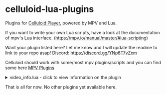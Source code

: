 # celluloid-lua-plugins
Plugins for [Celluloid Player](https://github.com/celluloid-player/celluloid), powered by MPV and Lua.


If you want to write your own Lua scripts, have a look at the documentation of mpv's Lua interface. (https://mpv.io/manual/master/#lua-scripting)


Want your plugin listed here? Let me know and I will update the readme to link to your repo asap! Discord: https://discord.gg/YNp6T7vZxm


Celluloid should work with some/most mpv plugins/scripts and you can find some here [MPV Plugins](https://github.com/mpv-player/mpv/wiki/User-Scripts) 

<details>
<summary>video_info.lua - click to view information on the plugin</summary>

Displays a brief more-in-depth set of media information as on-screen text overlays (OSD) in a cycling format.  
Press `TAB` to toggle through different pages of detailed file info.

---

### 🔁 Pages of Information
Each press of `TAB` cycles to the next page. After the last page, pressing `TAB` again hides the overlay.

---
Example: Does not reflect information actually seen, depending on the file you may see more of less in some sections.
```
[Video]
File Format: mkv
Codec: H.264 / AVC / MPEG-4 AVC / MPEG-4 part 10
Pixel Format: yuv420p
Width: 1280
Height: 720
Color Matrix: bt.709
Primaries: bt.709
Gamma: bt.1886
Color Levels: limited
Chroma Location: mpeg2/4/h264
Display FPS: 23.976
Duration: 2705.560
Bitrate: 1147 kbps
Average-bits-per-pixel: 0.063
```
```
[Audio]
Codec: AAC (Advanced Audio Coding)
Sample Rate: 48000
Channels: 2
Format: floatp
Bitrate: 96 kbps
```
```
[File]
File Path: /your/files/path/examplevideo.mkv
File Size: 346240750
Overall Bitrate: 947 kbps
Hardware Decoding: yes
Storage Aspect Ratio: 16:9
Pixel Aspect Ratio: 1:1
Light Type: unknown
MinLuma: 0
MaxLuma: 255
Max-Content-Light-Level: 1000
Max-Frame-Average-LightLevel: 400
```
```
[Subtitles]
Track 1 [eng] - subrip (You have a subtitle track!)
Track 2 [und] - vtt (ruwoeruwoiriworwuior!)
```
```
[Frame]
Picture Type: I
Interlaced: no
Top-Field-First: unknown
GOP Timecode: 00:00:00:00
SMPTE Timecode: 00:00:00:00
```
```
[File Metadata]
title: Example Movie Title
artist: Some Artist
genre: Action
encoder: examplemetimbers45
etc: something
etc: something else
etc: another thing
```
</details>


That is all for now. No other plugins yet available here.
